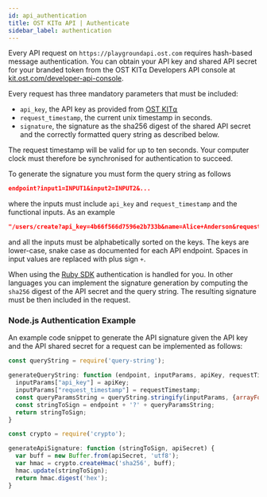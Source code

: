 ```yaml
---
id: api_authentication
title: OST KIT⍺ API | Authenticate
sidebar_label: authentication
---
```


Every API request on `https://playgroundapi.ost.com` requires hash-based message authentication.  You can obtain your API key and shared API secret for your branded token from the OST KIT⍺ Developers API console at [<u>kit.ost.com/developer-api-console</u>](https://kit.ost.com/developer-api-console).

Every request has three mandatory parameters that must be included:
- `api_key`, the API key as provided from [<u>OST KIT⍺</u>](kit.ost.com/developer-api-console)
- `request_timestamp`, the current unix timestamp in seconds.
- `signature`, the signature as the sha256 digest of the shared API secret and the correctly formatted query string as described below.

The request timestamp will be valid for up to ten seconds.  Your computer clock must therefore be synchronised for authentication to succeed.

To generate the signature you must form the query string as follows

```json
endpoint?input1=INPUT1&input2=INPUT2&...
```

where the inputs must include `api_key` and `request_timestamp` and the functional inputs. As an example

```json
"/users/create?api_key=4b66f566d7596e2b733b&name=Alice+Anderson&request_timestamp=1521073147"
```

and all the inputs must be alphabetically sorted on the keys.  The keys are lower-case, snake case as documented for each API endpoint.  Spaces in input values are replaced with plus sign `+`.

When using the [<u>Ruby SDK</u>](3_01_SDK_RUBY.md) authentication is handled for you.  In other languages you can implement the signature generation by computing the `sha256` digest of the API secret and the query string.  The resulting signature must be then included in the request.

### Node.js Authentication Example

An example code snippet to generate the API signature given the API key and the API shared secret for a request can be implemented as follows:

```javascript
const queryString = require('query-string');

generateQueryString: function (endpoint, inputParams, apiKey, requestTimestamp) {
  inputParams["api_key"] = apiKey;
  inputParams["request_timestamp"] = requestTimestamp;
  const queryParamsString = queryString.stringify(inputParams, {arrayFormat: 'bracket'}).replace(/%20/g, '+');
  const stringToSign = endpoint + '?' + queryParamsString;
  return stringToSign;
}
```

```javascript
const crypto = require('crypto');

generateApiSignature: function (stringToSign, apiSecret) {
  var buff = new Buffer.from(apiSecret, 'utf8');
  var hmac = crypto.createHmac('sha256', buff);
  hmac.update(stringToSign);
  return hmac.digest('hex');
}
```
